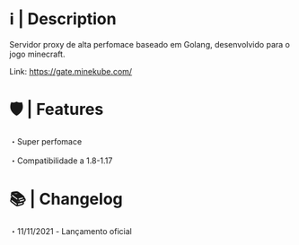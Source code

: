 # ℹ️ | Description

Servidor proxy de alta perfomace baseado em Golang, desenvolvido para o jogo minecraft.

Link: https://gate.minekube.com/

# 🛡 | Features

・Super perfomace

・Compatibilidade a 1.8-1.17

# 📚 | Changelog

・11/11/2021 - Lançamento oficial
